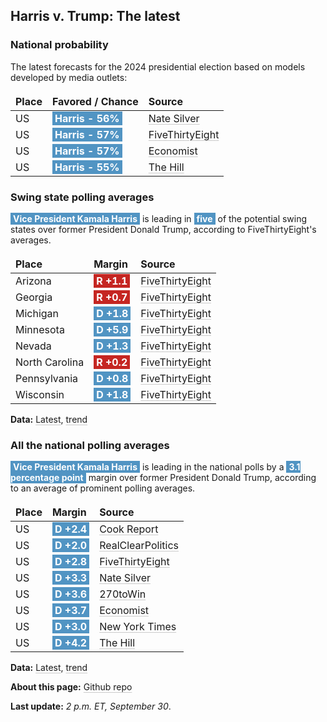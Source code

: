 
<style>
table {
    width: 100%;
    border-collapse: collapse;
}
table, th, td {
    border: 0px solid black;
}
a {
    color: inherit;
    text-decoration: underline;
    text-decoration-thickness: 1px;
    text-underline-offset: .2em;
    text-decoration-color: #0003;
    transition: text-decoration-color .3s ease-out; 
}
a:visited {
    color: inherit;
    text-decoration: underline;
    text-decoration-thickness: 1px;
    text-underline-offset: .2em;
    text-decoration-color: #0003;
    transition: text-decoration-color .3s ease-out; 
}
.markdown-body table th, .markdown-body table td {
    padding: 5px 10px;
    border: 1px solid #dfe2e5;
}
th, td {
    text-align: left;
}
.markdown-body>*:last-child {
    display: none;
}
@media (max-width: 400px) {
    th, td {
        font-size: .9em;  /* Smaller font size on small screens */
    }
}
@media (max-width: 320px) {
    th, td {
        font-size: .8em;  /* Smaller font size on small screens */
    }
}
</style>

## Harris v. Trump: The latest


### National probability
The latest forecasts for the 2024 presidential election based on models developed by media outlets:

| Place | Favored / Chance | Source |
|-------|---------------------|--------|
| US | <span style='background: #5194C3; padding:1px 4px; color: #ffffff; font-weight: bold;'>Harris - 56%</span> | [Nate Silver](https://www.natesilver.net/p/nate-silver-2024-president-election-polls-model) |
| US | <span style='background: #5194C3; padding:1px 4px; color: #ffffff; font-weight: bold;'>Harris - 57%</span> | [FiveThirtyEight](https://projects.fivethirtyeight.com/2024-election-forecast) |
| US | <span style='background: #5194C3; padding:1px 4px; color: #ffffff; font-weight: bold;'>Harris - 57%</span> | [Economist](https://www.economist.com/interactive/us-2024-election/prediction-model/president/) |
| US | <span style='background: #5194C3; padding:1px 4px; color: #ffffff; font-weight: bold;'>Harris - 55%</span> | [The Hill](https://elections2024.thehill.com/forecast/2024/president/) |


### Swing state polling averages
<span style='background: #5194C3; padding:1px 4px; color: #ffffff; font-weight: bold;'>Vice President Kamala Harris</span> is leading in <span style='background: #5194C3; padding:1px 4px; color: #ffffff; font-weight: bold;'>five</span> of the potential swing states over former President Donald Trump, according to FiveThirtyEight's averages.

| Place | Margin | Source |
|-------|--------|--------|
| Arizona | <span style='background: #c52622; padding:1px 4px; color: #ffffff; font-weight: bold;'>R +1.1</span> | [FiveThirtyEight](https://projects.fivethirtyeight.com/polls/president-general/2024/arizona/polling-average.json) |
| Georgia | <span style='background: #c52622; padding:1px 4px; color: #ffffff; font-weight: bold;'>R +0.7</span> | [FiveThirtyEight](https://projects.fivethirtyeight.com/polls/president-general/2024/georgia/polling-average.json) |
| Michigan | <span style='background: #5194C3; padding:1px 4px; color: #ffffff; font-weight: bold;'>D +1.8</span> | [FiveThirtyEight](https://projects.fivethirtyeight.com/polls/president-general/2024/michigan/polling-average.json) |
| Minnesota | <span style='background: #5194C3; padding:1px 4px; color: #ffffff; font-weight: bold;'>D +5.9</span> | [FiveThirtyEight](https://projects.fivethirtyeight.com/polls/president-general/2024/minnesota/polling-average.json) |
| Nevada | <span style='background: #5194C3; padding:1px 4px; color: #ffffff; font-weight: bold;'>D +1.3</span> | [FiveThirtyEight](https://projects.fivethirtyeight.com/polls/president-general/2024/nevada/polling-average.json) |
| North Carolina | <span style='background: #c52622; padding:1px 4px; color: #ffffff; font-weight: bold;'>R +0.2</span> | [FiveThirtyEight](https://projects.fivethirtyeight.com/polls/president-general/2024/north-carolina/polling-average.json) |
| Pennsylvania | <span style='background: #5194C3; padding:1px 4px; color: #ffffff; font-weight: bold;'>D +0.8</span> | [FiveThirtyEight](https://projects.fivethirtyeight.com/polls/president-general/2024/pennsylvania/polling-average.json) |
| Wisconsin | <span style='background: #5194C3; padding:1px 4px; color: #ffffff; font-weight: bold;'>D +1.8</span> | [FiveThirtyEight](https://projects.fivethirtyeight.com/polls/president-general/2024/wisconsin/polling-average.json) |


**Data:** [Latest](https://stilesdata.com/polling/harris_trump/polls_avg/avgs/state_averages_latest.json), [trend](https://stilesdata.com/polling/harris_trump/polls_avg/avgs/state_averages_trend.json)

### All the national polling averages
<span style='background: #5194C3; padding:1px 4px; color: #ffffff; font-weight: bold;'>Vice President Kamala Harris</span> is leading in the national polls by a <span style='background: #5194C3; padding:1px 4px; color: #ffffff; font-weight: bold;'>3.1 percentage point</span> margin over former President Donald Trump, according to an average of prominent polling averages.

| Place             | Margin               | Source       |
|-------------------|----------------------|--------------|
| US | <span style='background: #5194C3; padding:1px 4px; color: #ffffff; font-weight: bold;'>D +2.4</span> |[Cook Report](https://www.cookpolitical.com/survey-research/cpr-national-polling-average/2024/harris-trump-overall) 
| US | <span style='background: #5194C3; padding:1px 4px; color: #ffffff; font-weight: bold;'>D +2.0</span> |[RealClearPolitics](https://www.realclearpolling.com/polls/president/general/2024/trump-vs-harris) 
| US | <span style='background: #5194C3; padding:1px 4px; color: #ffffff; font-weight: bold;'>D +2.8</span> |[FiveThirtyEight](https://projects.fivethirtyeight.com/polls/president-general/2024/national/) 
| US | <span style='background: #5194C3; padding:1px 4px; color: #ffffff; font-weight: bold;'>D +3.3</span> |[Nate Silver](https://www.natesilver.net/p/nate-silver-2024-president-election-polls-model) 
| US | <span style='background: #5194C3; padding:1px 4px; color: #ffffff; font-weight: bold;'>D +3.6</span> |[270toWin](https://www.270towin.com/2024-presidential-election-polls/) 
| US | <span style='background: #5194C3; padding:1px 4px; color: #ffffff; font-weight: bold;'>D +3.7</span> |[Economist](https://www.economist.com/interactive/us-2024-election/trump-harris-polls) 
| US | <span style='background: #5194C3; padding:1px 4px; color: #ffffff; font-weight: bold;'>D +3.0</span> |[New York Times](https://www.nytimes.com/interactive/2024/us/elections/polls-president.html) 
| US | <span style='background: #5194C3; padding:1px 4px; color: #ffffff; font-weight: bold;'>D +4.2</span> |[The Hill](https://elections2024.thehill.com/national/harris-trump-general/) 


 **Data:** [Latest](https://stilesdata.com/polling/harris_trump/polls_avg/avgs/averages_latest.json), [trend](https://stilesdata.com/polling/harris_trump/polls_avg/avgs/averages_trend.json) 

 **About this page:** [Github repo](https://github.com/stiles/polls) 

 **Last update:** *2 p.m. ET, September 30*.